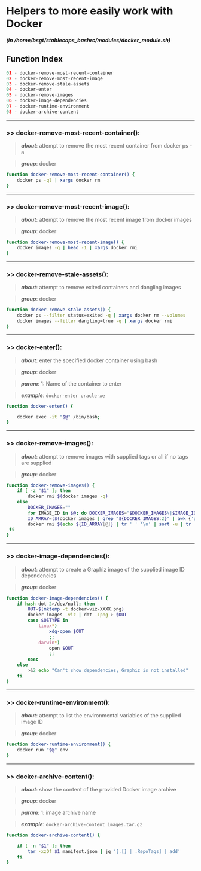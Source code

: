 
Helpers to more easily work with Docker
=======================================


***(in /home/bsgt/stablecaps_bashrc/modules/docker_module.sh)***
## Function Index


```python
01 - docker-remove-most-recent-container
02 - docker-remove-most-recent-image
03 - docker-remove-stale-assets
04 - docker-enter
05 - docker-remove-images
06 - docker-image-dependencies
07 - docker-runtime-environment
08 - docker-archive-content
```

******
### >> docker-remove-most-recent-container():


>***about***: attempt to remove the most recent container from docker ps -a


>***group***: docker


```bash
function docker-remove-most-recent-container() {
    docker ps -ql | xargs docker rm
}

```




******
### >> docker-remove-most-recent-image():


>***about***: attempt to remove the most recent image from docker images


>***group***: docker


```bash
function docker-remove-most-recent-image() {
    docker images -q | head -1 | xargs docker rmi
}

```




******
### >> docker-remove-stale-assets():


>***about***: attempt to remove exited containers and dangling images


>***group***: docker


```bash
function docker-remove-stale-assets() {
    docker ps --filter status=exited -q | xargs docker rm --volumes
    docker images --filter dangling=true -q | xargs docker rmi
}

```




******
### >> docker-enter():


>***about***: enter the specified docker container using bash


>***group***: docker


>***param***: 1: Name of the container to enter


>***example***: `docker-enter oracle-xe`


```bash
function docker-enter() {

    docker exec -it "$@" /bin/bash;
}

```




******
### >> docker-remove-images():


>***about***: attempt to remove images with supplied tags or all if no tags are supplied


>***group***: docker


```bash
function docker-remove-images() {
    if [ -z "$1" ]; then
        docker rmi $(docker images -q)
    else
        DOCKER_IMAGES=""
        for IMAGE_ID in $@; do DOCKER_IMAGES="$DOCKER_IMAGES\|$IMAGE_ID"; done
        ID_ARRAY=($(docker images | grep "${DOCKER_IMAGES:2}" | awk {'print $3'}))
        docker rmi $(echo ${ID_ARRAY[@]} | tr ' ' '\n' | sort -u | tr '\n' ' ')
 fi
}

```




******
### >> docker-image-dependencies():


>***about***: attempt to create a Graphiz image of the supplied image ID dependencies


>***group***: docker


```bash
function docker-image-dependencies() {
    if hash dot 2>/dev/null; then
        OUT=$(mktemp -t docker-viz-XXXX.png)
        docker images -viz | dot -Tpng > $OUT
        case $OSTYPE in
            linux*)
                xdg-open $OUT
                ;;
            darwin*)
                open $OUT
                ;;
        esac
    else
        >&2 echo "Can't show dependencies; Graphiz is not installed"
    fi
}

```




******
### >> docker-runtime-environment():


>***about***: attempt to list the environmental variables of the supplied image ID


>***group***: docker


```bash
function docker-runtime-environment() {
    docker run "$@" env
}

```




******
### >> docker-archive-content():


>***about***: show the content of the provided Docker image archive


>***group***: docker


>***param***: 1: image archive name


>***example***: `docker-archive-content images.tar.gz`


```bash
function docker-archive-content() {

    if [ -n "$1" ]; then
        tar -xzOf $1 manifest.json | jq '[.[] | .RepoTags] | add'
    fi
}

```


